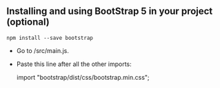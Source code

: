 ## Installing and using BootStrap 5 in your project (optional)

    npm install --save bootstrap

- Go to /src/main.js.
- Paste this line after all the other imports:

    import "bootstrap/dist/css/bootstrap.min.css";
